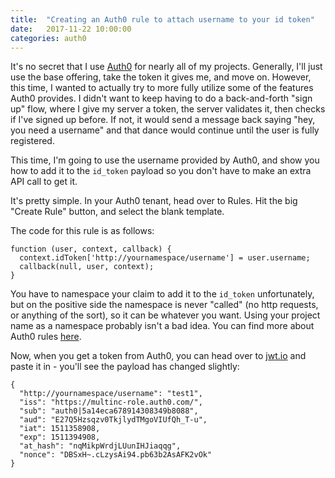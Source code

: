 ```yaml
---
title:  "Creating an Auth0 rule to attach username to your id token"
date:   2017-11-22 10:00:00
categories: auth0
---
```


It's no secret that I use [Auth0](http://auth0.com) for nearly all of my projects. Generally, I'll just use the base offering, take the token it gives me, and move on. However, this time, I wanted to actually try to more fully utilize some of the features Auth0 provides. I didn't want to keep having to do a back-and-forth "sign up" flow, where I give my server a token, the server validates it, then checks if I've signed up before. If not, it would send a message back saying "hey, you need a username" and that dance would continue until the user is fully registered. 



This time, I'm going to use the username provided by Auth0, and show you how to add it to the `id_token` payload so you don't have to make an extra API call to get it.

It's pretty simple. In your Auth0 tenant, head over to Rules. Hit the big "Create Rule" button, and select the blank template.

The code for this rule is as follows:

```
function (user, context, callback) {
  context.idToken['http://yournamespace/username'] = user.username;
  callback(null, user, context);
}
```

You have to namespace your claim to add it to the `id_token` unfortunately, but on the positive side the namespace is never "called" (no http requests, or anything of the sort), so it can be whatever you want. Using your project name as a namespace probably isn't a bad idea. You can find more about Auth0 rules [here](https://auth0.com/docs/rules/current).

Now, when you get a token from Auth0, you can head over to [jwt.io](http://jwt.io) and paste it in - you'll see the payload has changed slightly:

```
{
  "http://yournamespace/username": "test1",
  "iss": "https://multinc-role.auth0.com/",
  "sub": "auth0|5a14eca678914308349b8088",
  "aud": "E27Q5Hzsqzv0TkjlydTMgoVIUfQh_T-u",
  "iat": 1511358908,
  "exp": 1511394908,
  "at_hash": "nqMikpWrdjLUunIHJiaqqg",
  "nonce": "DBSxH~.cLzysAi94.pb63b2AsAFK2vOk"
}
```

